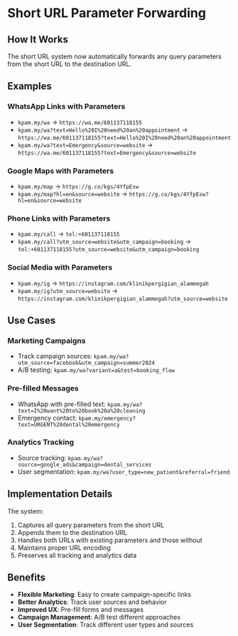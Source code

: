 # Short URL Parameter Forwarding

## How It Works

The short URL system now automatically forwards any query parameters from the short URL to the destination URL.

## Examples

### WhatsApp Links with Parameters
- `kpam.my/wa` → `https://wa.me/601137118155`
- `kpam.my/wa?text=Hello%20I%20need%20an%20appointment` → `https://wa.me/601137118155?text=Hello%20I%20need%20an%20appointment`
- `kpam.my/wa?text=Emergency&source=website` → `https://wa.me/601137118155?text=Emergency&source=website`

### Google Maps with Parameters
- `kpam.my/map` → `https://g.co/kgs/4YfpEsw`
- `kpam.my/map?hl=en&source=website` → `https://g.co/kgs/4YfpEsw?hl=en&source=website`

### Phone Links with Parameters
- `kpam.my/call` → `tel:+601137118155`
- `kpam.my/call?utm_source=website&utm_campaign=booking` → `tel:+601137118155?utm_source=website&utm_campaign=booking`

### Social Media with Parameters
- `kpam.my/ig` → `https://instagram.com/klinikpergigian_alammegah`
- `kpam.my/ig?utm_source=website` → `https://instagram.com/klinikpergigian_alammegah?utm_source=website`

## Use Cases

### Marketing Campaigns
- Track campaign sources: `kpam.my/wa?utm_source=facebook&utm_campaign=summer2024`
- A/B testing: `kpam.my/wa?variant=a&test=booking_flow`

### Pre-filled Messages
- WhatsApp with pre-filled text: `kpam.my/wa?text=I%20want%20to%20book%20a%20cleaning`
- Emergency contact: `kpam.my/emergency?text=URGENT%20dental%20emergency`

### Analytics Tracking
- Source tracking: `kpam.my/wa?source=google_ads&campaign=dental_services`
- User segmentation: `kpam.my/wa?user_type=new_patient&referral=friend`

## Implementation Details

The system:
1. Captures all query parameters from the short URL
2. Appends them to the destination URL
3. Handles both URLs with existing parameters and those without
4. Maintains proper URL encoding
5. Preserves all tracking and analytics data

## Benefits

- **Flexible Marketing**: Easy to create campaign-specific links
- **Better Analytics**: Track user sources and behavior
- **Improved UX**: Pre-fill forms and messages
- **Campaign Management**: A/B test different approaches
- **User Segmentation**: Track different user types and sources
